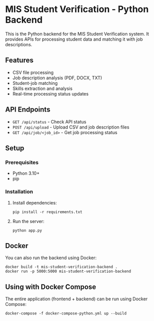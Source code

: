 # MIS Student Verification - Python Backend

This is the Python backend for the MIS Student Verification system. It provides APIs for processing student data and matching it with job descriptions.

## Features

- CSV file processing
- Job description analysis (PDF, DOCX, TXT)
- Student-job matching
- Skills extraction and analysis
- Real-time processing status updates

## API Endpoints

- `GET /api/status` - Check API status
- `POST /api/upload` - Upload CSV and job description files
- `GET /api/job/<job_id>` - Get job processing status

## Setup

### Prerequisites

- Python 3.10+
- pip

### Installation

1. Install dependencies:
   ```
   pip install -r requirements.txt
   ```

2. Run the server:
   ```
   python app.py
   ```

## Docker

You can also run the backend using Docker:

```
docker build -t mis-student-verification-backend .
docker run -p 5000:5000 mis-student-verification-backend
```

## Using with Docker Compose

The entire application (frontend + backend) can be run using Docker Compose:

```
docker-compose -f docker-compose-python.yml up --build
```